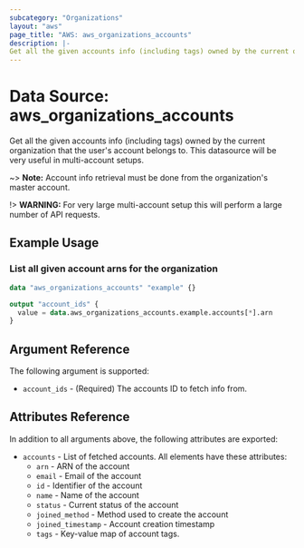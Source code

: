 ```yaml
---
subcategory: "Organizations"
layout: "aws"
page_title: "AWS: aws_organizations_accounts"
description: |-
Get all the given accounts info (including tags) owned by the current organization that the user's account belongs to
---
```


# Data Source: aws_organizations_accounts

Get all the given accounts info (including tags) owned by the current organization that the user's account belongs to.
This datasource will be very useful in multi-account setups.

~> **Note:** Account info retrieval must be done from the organization's master account.

!> **WARNING:** For very large multi-account setup this will perform a large number of API requests.

## Example Usage

### List all given account arns for the organization

```terraform
data "aws_organizations_accounts" "example" {}

output "account_ids" {
  value = data.aws_organizations_accounts.example.accounts[*].arn
}
```

## Argument Reference

The following argument is supported:

* `account_ids` - (Required) The accounts ID to fetch info from.

## Attributes Reference

In addition to all arguments above, the following attributes are exported:

* `accounts` - List of fetched accounts. All elements have these attributes:
  * `arn` - ARN of the account
  * `email` - Email of the account
  * `id` - Identifier of the account
  * `name` - Name of the account
  * `status` - Current status of the account
  * `joined_method` - Method used to create the account
  * `joined_timestamp` - Account creation timestamp
  * `tags` - Key-value map of account tags.
